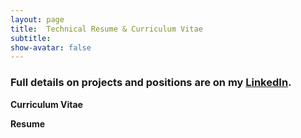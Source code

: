 ```yaml
---
layout: page
title:  Technical Resume & Curriculum Vitae
subtitle:
show-avatar: false
---
```

### Full details on projects and positions are on my [LinkedIn](https://linkedin.com/in/jiahui-k-chen/).  

**Curriculum Vitae**
<object data="/img/cv_09_2021.pdf" width="1000" height="1000" type='application/pdf'></object>

**Resume**
<object data="/img/tech_resume_09_2021.pdf" width="1000" height="1000" type='application/pdf'></object>

